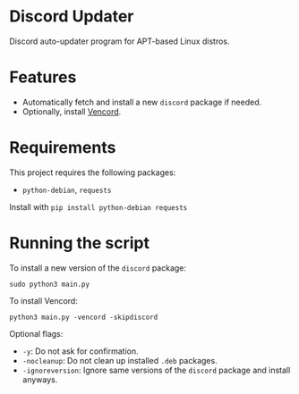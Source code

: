 # Discord Updater
Discord auto-updater program for APT-based Linux distros.

# Features
- Automatically fetch and install a new `discord` package if needed.
- Optionally, install [Vencord](https://vencord.dev).

# Requirements
This project requires the following packages:
- `python-debian`, `requests`

Install with `pip install python-debian requests`

# Running the script
To install a new version of the `discord` package:

`sudo python3 main.py`

To install Vencord:

`python3 main.py -vencord -skipdiscord`

Optional flags:
- `-y`: Do not ask for confirmation.
- `-nocleanup`: Do not clean up installed `.deb` packages.
- `-ignoreversion`: Ignore same versions of the `discord` package and install anyways.
